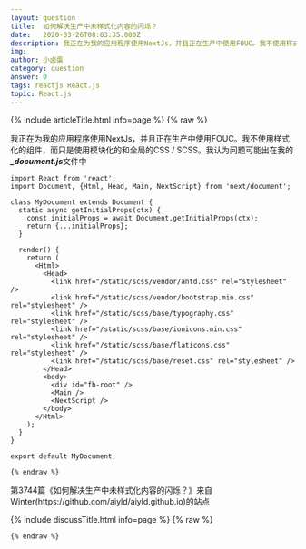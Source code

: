 ```yaml
---
layout: question
title:  如何解决生产中未样式化内容的闪烁？
date:   2020-03-26T08:03:35.000Z
description: 我正在为我的应用程序使用NextJs，并且正在生产中使用FOUC。我不使用样式化的组件，而只是使用模块化的和全局的CSS / SCSS。我认为问题可能出在...
img: 
author: 小卤蛋
category: question
answer: 0
tags: reactjs React.js
topic: React.js
---
```

<div class="article-root">
  <div class="article">
    {% include articleTitle.html info=page %}
    {% raw %}
    <div class="article-content"><p><font style="vertical-align: inherit;"><font style="vertical-align: inherit;">我正在为我的应用程序使用NextJs，并且正在生产中使用FOUC。</font><font style="vertical-align: inherit;">我不使用样式化的组件，而只是使用模块化的和全局的CSS / SCSS。</font><font style="vertical-align: inherit;">我认为问题可能出在我的</font></font><strong><em><font style="vertical-align: inherit;"><font style="vertical-align: inherit;">_document.js</font></font></em></strong><font style="vertical-align: inherit;"><font style="vertical-align: inherit;">文件中</font></font></p>

<pre><code>import React from 'react';<font></font>
import Document, {Html, Head, Main, NextScript} from 'next/document';<font></font>
<font></font>
class MyDocument extends Document {<font></font>
  static async getInitialProps(ctx) {<font></font>
    const initialProps = await Document.getInitialProps(ctx);<font></font>
    return {...initialProps};<font></font>
  }<font></font>
<font></font>
  render() {<font></font>
    return (<font></font>
      &lt;Html&gt;<font></font>
        &lt;Head&gt;<font></font>
          &lt;link href="/static/scss/vendor/antd.css" rel="stylesheet" /&gt;<font></font>
          &lt;link href="/static/scss/vendor/bootstrap.min.css" rel="stylesheet" /&gt;<font></font>
          &lt;link href="/static/scss/base/typography.css" rel="stylesheet" /&gt;<font></font>
          &lt;link href="/static/scss/base/ionicons.min.css" rel="stylesheet" /&gt;<font></font>
          &lt;link href="/static/scss/base/flaticons.css" rel="stylesheet" /&gt;<font></font>
          &lt;link href="/static/scss/base/reset.css" rel="stylesheet" /&gt;<font></font>
        &lt;/Head&gt;<font></font>
        &lt;body&gt;<font></font>
          &lt;div id="fb-root" /&gt;<font></font>
          &lt;Main /&gt;<font></font>
          &lt;NextScript /&gt;<font></font>
        &lt;/body&gt;<font></font>
      &lt;/Html&gt;<font></font>
    );<font></font>
  }<font></font>
}<font></font>
<font></font>
export default MyDocument;<font></font>
</code></pre></div>
    {% endraw %}
  </div>
  <p class="winter_mark">第3744篇《如何解决生产中未样式化内容的闪烁？》来自Winter(https://github.com/aiyld/aiyld.github.io)的站点</p>
  <div class="discuss-wrapper">
    {% include discussTitle.html info=page %}
    {% raw %}
    
    {% endraw %}
  </div>
<div>
